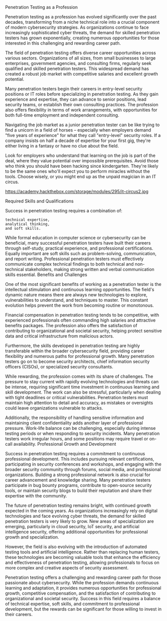 Penetration Testing as a Profession

Penetration testing as a profession has evolved significantly over the past decades, transforming from a niche technical role into a crucial component of modern cybersecurity strategies. As organizations continue to face increasingly sophisticated cyber threats, the demand for skilled penetration testers has grown exponentially, creating numerous opportunities for those interested in this challenging and rewarding career path.

The field of penetration testing offers diverse career opportunities across various sectors. Organizations of all sizes, from small businesses to large enterprises, government agencies, and consulting firms, regularly seek qualified and skilled penetration testers. This widespread demand has created a robust job market with competitive salaries and excellent growth potential.

Many penetration testers begin their careers in entry-level security positions or IT roles before specializing in penetration testing. As they gain experience and expertise, they can advance to senior positions, lead security teams, or establish their own consulting practices. The profession also offers flexibility in terms of work arrangements, with opportunities for both full-time employment and independent consulting.

Navigating the job market as a junior penetration tester can be like trying to find a unicorn in a field of horses – especially when employers demand "five years of experience" for what they call "entry-level" security roles. If a company insists on half a decade of expertise for your first gig, they're either living in a fantasy or have no clue about the field.

Look for employers who understand that learning on the job is part of the deal, where they value potential over impossible prerequisites. Avoid those who think you should have been hacking since kindergarten. They're likely to be the same ones who'll expect you to perform miracles without the tools. Choose wisely, or you might end up as the unpaid magician in an IT circus.

https://academy.hackthebox.com/storage/modules/295/it-circus2.jpg

Required Skills and Qualifications

Success in penetration testing requires a combination of:

    technical expertise,
    analytical thinking,
    and soft skills.

While formal education in computer science or cybersecurity can be beneficial, many successful penetration testers have built their careers through self-study, practical experience, and professional certifications. Equally important are soft skills such as problem-solving, communication, and report writing. Professional penetration testers must effectively communicate complex technical findings to both technical and non-technical stakeholders, making strong written and verbal communication skills essential.
Benefits and Challenges

One of the most significant benefits of working as a penetration tester is the intellectual stimulation and continuous learning opportunities. The field's dynamic nature means there are always new technologies to explore, vulnerabilities to understand, and techniques to master. This constant evolution helps prevent the work from becoming routine or monotonous.

Financial compensation in penetration testing tends to be competitive, with experienced professionals often commanding high salaries and attractive benefits packages. The profession also offers the satisfaction of contributing to organizational and societal security, helping protect sensitive data and critical infrastructure from malicious actors.

Furthermore, the skills developed in penetration testing are highly transferable within the broader cybersecurity field, providing career flexibility and numerous paths for professional growth. Many penetration testers go on to become security architects, chief information security officers (CISOs), or specialized security consultants.

While rewarding, the profession comes with its share of challenges. The pressure to stay current with rapidly evolving technologies and threats can be intense, requiring significant time investment in continuous learning and skill development. The work can also be stressful, particularly when dealing with tight deadlines or critical vulnerabilities. Penetration testers must maintain high attention to detail and accuracy, as mistakes or oversights could leave organizations vulnerable to attacks.

Additionally, the responsibility of handling sensitive information and maintaining client confidentiality adds another layer of professional pressure. Work-life balance can be challenging, especially during intense testing periods or when responding to security incidents. Many penetration testers work irregular hours, and some positions may require travel or on-call availability.
Professional Growth and Development

Success in penetration testing requires a commitment to continuous professional development. This includes pursuing relevant certifications, participating in security conferences and workshops, and engaging with the broader security community through forums, social media, and professional organizations. Building a strong professional network is also crucial for career advancement and knowledge sharing. Many penetration testers participate in bug bounty programs, contribute to open-source security tools, or maintain security blogs to build their reputation and share their expertise with the community.

The future of penetration testing remains bright, with continued growth expected in the coming years. As organizations increasingly rely on digital technologies and face evolving cyber threats, the demand for skilled penetration testers is very likely to grow. New areas of specialization are emerging, particularly in cloud security, IoT security, and artificial intelligence security, offering additional opportunities for professional growth and specialization.

However, the field is also evolving with the introduction of automated testing tools and artificial intelligence. Rather than replacing human testers, these technologies are becoming valuable tools that enhance the efficiency and effectiveness of penetration testing, allowing professionals to focus on more complex and creative aspects of security assessment.

Penetration testing offers a challenging and rewarding career path for those passionate about cybersecurity. While the profession demands continuous learning and adaptation, it provides numerous opportunities for professional growth, competitive compensation, and the satisfaction of contributing to organizational and societal security. Success in this field requires a balance of technical expertise, soft skills, and commitment to professional development, but the rewards can be significant for those willing to invest in their careers.
